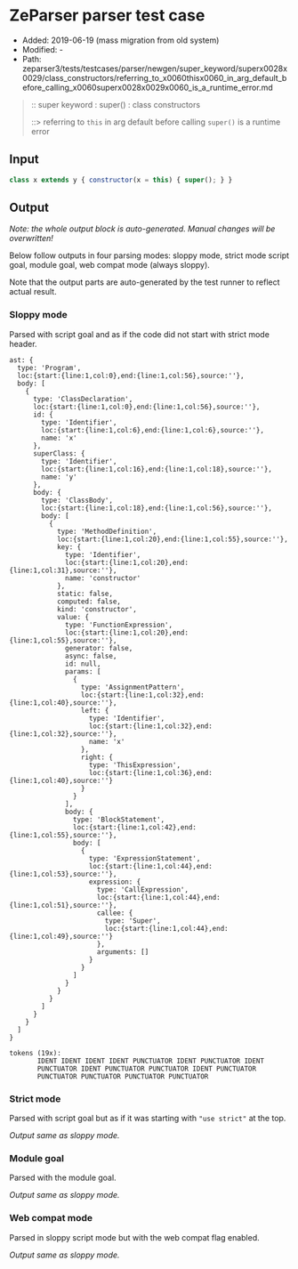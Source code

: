 # ZeParser parser test case

- Added: 2019-06-19 (mass migration from old system)
- Modified: -
- Path: zeparser3/tests/testcases/parser/newgen/super_keyword/superx0028x0029/class_constructors/referring_to_x0060thisx0060_in_arg_default_before_calling_x0060superx0028x0029x0060_is_a_runtime_error.md

> :: super keyword : super() : class constructors
>
> ::> referring to `this` in arg default before calling `super()` is a runtime error

## Input

`````js
class x extends y { constructor(x = this) { super(); } }
`````

## Output

_Note: the whole output block is auto-generated. Manual changes will be overwritten!_

Below follow outputs in four parsing modes: sloppy mode, strict mode script goal, module goal, web compat mode (always sloppy).

Note that the output parts are auto-generated by the test runner to reflect actual result.

### Sloppy mode

Parsed with script goal and as if the code did not start with strict mode header.

`````
ast: {
  type: 'Program',
  loc:{start:{line:1,col:0},end:{line:1,col:56},source:''},
  body: [
    {
      type: 'ClassDeclaration',
      loc:{start:{line:1,col:0},end:{line:1,col:56},source:''},
      id: {
        type: 'Identifier',
        loc:{start:{line:1,col:6},end:{line:1,col:6},source:''},
        name: 'x'
      },
      superClass: {
        type: 'Identifier',
        loc:{start:{line:1,col:16},end:{line:1,col:18},source:''},
        name: 'y'
      },
      body: {
        type: 'ClassBody',
        loc:{start:{line:1,col:18},end:{line:1,col:56},source:''},
        body: [
          {
            type: 'MethodDefinition',
            loc:{start:{line:1,col:20},end:{line:1,col:55},source:''},
            key: {
              type: 'Identifier',
              loc:{start:{line:1,col:20},end:{line:1,col:31},source:''},
              name: 'constructor'
            },
            static: false,
            computed: false,
            kind: 'constructor',
            value: {
              type: 'FunctionExpression',
              loc:{start:{line:1,col:20},end:{line:1,col:55},source:''},
              generator: false,
              async: false,
              id: null,
              params: [
                {
                  type: 'AssignmentPattern',
                  loc:{start:{line:1,col:32},end:{line:1,col:40},source:''},
                  left: {
                    type: 'Identifier',
                    loc:{start:{line:1,col:32},end:{line:1,col:32},source:''},
                    name: 'x'
                  },
                  right: {
                    type: 'ThisExpression',
                    loc:{start:{line:1,col:36},end:{line:1,col:40},source:''}
                  }
                }
              ],
              body: {
                type: 'BlockStatement',
                loc:{start:{line:1,col:42},end:{line:1,col:55},source:''},
                body: [
                  {
                    type: 'ExpressionStatement',
                    loc:{start:{line:1,col:44},end:{line:1,col:53},source:''},
                    expression: {
                      type: 'CallExpression',
                      loc:{start:{line:1,col:44},end:{line:1,col:51},source:''},
                      callee: {
                        type: 'Super',
                        loc:{start:{line:1,col:44},end:{line:1,col:49},source:''}
                      },
                      arguments: []
                    }
                  }
                ]
              }
            }
          }
        ]
      }
    }
  ]
}

tokens (19x):
       IDENT IDENT IDENT IDENT PUNCTUATOR IDENT PUNCTUATOR IDENT
       PUNCTUATOR IDENT PUNCTUATOR PUNCTUATOR IDENT PUNCTUATOR
       PUNCTUATOR PUNCTUATOR PUNCTUATOR PUNCTUATOR
`````

### Strict mode

Parsed with script goal but as if it was starting with `"use strict"` at the top.

_Output same as sloppy mode._

### Module goal

Parsed with the module goal.

_Output same as sloppy mode._

### Web compat mode

Parsed in sloppy script mode but with the web compat flag enabled.

_Output same as sloppy mode._
